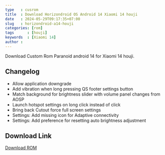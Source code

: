 ```yaml
---
type   : cusrom
title  : Download Horizondroid OS Android 14 Xiaomi 14 houji
date   : 2024-05-29T09:17:35+07:00
slug   : horizondroid-a14-houji
categories: [rom]
tags      : [houji]
keywords  : [Xiaomi 14]
author :
---
```


Download Custom Rom Paranoid android 14  for Xiaomi 14 houji.

## Changelog
- Allow application downgrade
- Add vibration when long pressing QS footer settings button
- Match background for brightness slider with volume panel changes from AOSP
- Launch hotspot settings on long click instead of click
- Bring back Cutout force full screen settings
- Settings: Add missing icon for Adaptive connectivity 
- Settings: Add preference for resetting auto brightness adjustment

## Download Link
[Download ROM](/)


